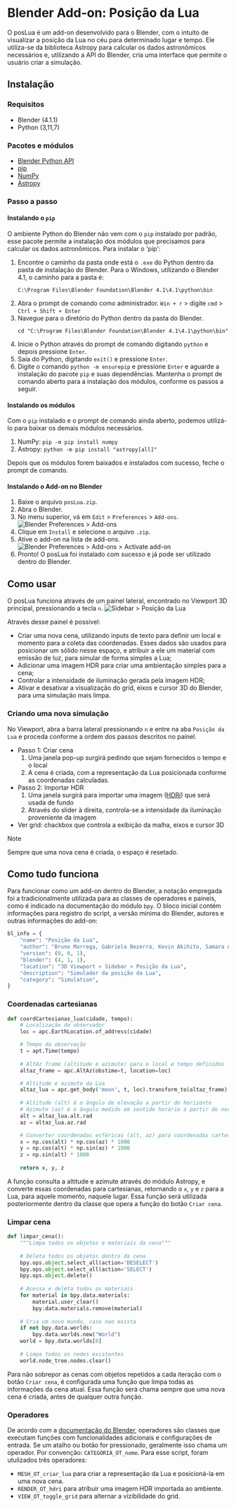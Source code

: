 # Blender Add-on: Posição da Lua
O posLua é um add-on desenvolvido para o Blender, com o intuito de visualizar a posição da Lua no céu para determinado lugar e tempo. Ele utiliza-se da biblioteca Astropy para calcular os dados astronômicos necessários e, utilizando a API do Blender, cria uma interface que permite o usuário criar a simulação.

## Instalação
### Requisitos
- Blender (4.1.1)
- Python (3,11,7)

### Pacotes e módulos
- [Blender Python API](https://docs.blender.org/api/current/index.html)
- [pip](https://pypi.org/project/pip/)
- [NumPy](https://numpy.org/)
- [Astropy](https://www.astropy.org/)

### Passo a passo
#### Instalando o `pip`
O ambiente Python do Blender não vem com o `pip` instalado por padrão, esse pacote permite a instalação dos módulos que precisamos para calcular os dados astronômicos.
Para instalar o 'pip':
  1. Encontre o caminho da pasta onde está o `.exe` do Python dentro da pasta de instalação do Blender.
     Para o Windows, utilizando o Blender 4.1, o caminho para a pasta é:
     ```
     C:\Program Files\Blender Foundation\Blender 4.1\4.1\python\bin
     ```
  2. Abra o prompt de comando como administrador.
     `Win + r` > digite `cmd` > `Ctrl + Shift + Enter`
  3. Navegue para o diretório do Python dentro da pasta do Blender.
     ```
     cd "C:\Program Files\Blender Foundation\Blender 4.1\4.1\python\bin"
     ```
  4. Inicie o Python através do prompt de comando digitando `python` e depois pressione `Enter`.
  5. Saia do Python, digitando `exit()` e pressione `Enter`.
  6. Digite o comando `python -m ensurepip` e pressione `Enter` e aguarde a instalação do pacote `pip` e suas dependências.
     Mantenha o prompt de comando aberto para a instalação dos módulos, conforme os passos a seguir.

#### Instalando os módulos
  Com o `pip` instalado e o prompt de comando ainda aberto, podemos utilizá-lo para baixar os demais módulos necessários.
  1. NumPy: `pip -m pip install numpy`
  2. Astropy: `python -m pip install "astropy[all]"`
 
  Depois que os módulos forem baixados e instalados com sucesso, feche o prompt de comando.

#### Instalando o Add-on no Blender
  1. Baixe o arquivo `posLua.zip`.
  2. Abra o Blender.
  3. No menu superior, vá em `Edit` > `Preferences` > `Add-ons`.
     ![Blender Preferences > Add-ons](https://github.com/brunomarrega-usp/posicao-da-lua-blender/assets/165938265/05e6961d-a743-4a2c-b6f5-7de788886ddd)
  4. Clique em `Install` e selecione o arquivo `.zip`.
  5. Ative o add-on na lista de add-ons.
     ![Blender Preferences > Add-ons > Activate add-on](https://github.com/brunomarrega-usp/posicao-da-lua-blender/assets/165938265/f8057b0f-68c3-4e88-af73-04e9fa5050ed) 
  6. Pronto! O posLua foi instalado com sucesso e já pode ser utilizado dentro do Blender.
 
## Como usar
O posLua funciona através de um painel lateral, encontrado no Viewport 3D principal, pressionando a tecla `n`.
![Sidebar > Posição da Lua](https://github.com/brunomarrega-usp/posicao-da-lua-blender/assets/165938265/96aec90d-db8d-4f2d-97db-40a174f82c5f)

Através desse painel é possível:
- Criar uma nova cena, utilizando inputs de texto para definir um local e momento para a coleta das coordenadas. Esses dados são usados para posicionar um sólido nesse espaço, e atribuir a ele um material com emissão de luz, para simular de forma simples a Lua;
- Adicionar uma imagem HDR para criar uma ambientação simples para a cena;
- Controlar a intensidade de iluminação gerada pela imagem HDR;
- Ativar e desativar a visualização do grid, eixos e cursor 3D do Blender, para uma simulação mais limpa.

### Criando uma nova simulação
No Viewport, abra a barra lateral pressionando `n` e entre na aba `Posição da Lua` e proceda conforme a ordem dos passos descritos no painel.
- Passo 1: Criar cena
  1. Uma janela pop-up surgirá pedindo que sejam fornecidos o tempo e o local
  2. A cena é criada, com a representação da Lua posicionada conforme as coordenadas calculadas.
- Passo 2: Importar HDR
  1. Uma janela surgirá para importar uma imagem ([HDRi](https://christianezhao.medium.com/everything-you-need-to-know-about-an-hdr-panorama-image-ee5953073b6a)) que será usada de fundo
  2. Através do slider à direita, controla-se a intensidade da iluminação proveniente da imagem
- Ver grid: chackbox que controla a exibição da malha, eixos e cursor 3D

> [!NOTE]
> Sempre que uma nova cena é criada, o espaço é resetado.

## Como tudo funciona
Para funcionar como um add-on dentro do Blender, a notação empregada foi a tradicionalmente utilizada para as classes de operadores e paineis, como é indicado na documentação do módulo `bpy`. O bloco inicial contém informações para registro do script, a versão mínima do Blender, autores e outras informações do add-on:
```python
bl_info = {
    "name": "Posição da Lua",
    "author": "Bruno Marrega, Gabriela Bezerra, Kevin Akihito, Samara Amorin",
    "version": (0, 0, 1),
    "blender": (4, 1, 1),
    "location": "3D Viewport > Sidebar > Posição da Lua",
    "description": "Simulador da posição da Lua",
    "category": "Simulation",
}
```
### Coordenadas cartesianas
```python
def coordCartesianas_lua(cidade, tempo):
    # Localização do observador
    loc = apc.EarthLocation.of_address(cidade)

    # Tempo da observação
    t = apt.Time(tempo)
              
    # AltAz frame (altitude e azimute) para o local e tempo definidos
    altaz_frame = apc.AltAz(obstime=t, location=loc)

    # Altitude e azimute da Lua
    altaz_lua = apc.get_body('moon', t, loc).transform_to(altaz_frame)
              
    # Altitude (alt) é o ângulo de elevação a partir do horizonte
    # Azimute (az) é o ângulo medido em sentido horário a partir do norte
    alt = altaz_lua.alt.rad
    az = altaz_lua.az.rad

    # Converter coordenadas esféricas (alt, az) para coordenadas cartesianas (x, y, z)
    x = np.cos(alt) * np.cos(az) * 1000
    y = np.cos(alt) * np.sin(az) * 1000
    z = np.sin(alt) * 1000
         
    return x, y, z
```
A função consulta a altitude e azimute através do módulo Astropy, e converte essas coordenadas para cartesianas, retornando o `x`, `y` e `z` para a Lua, para aquele momento, naquele lugar. Essa função será utilizada posteriormente dentro da classe que opera a função do botão `Criar cena`.

### Limpar cena
```python
def limpar_cena():
    """Limpa todos os objetos e materiais da cena"""
    
    # Deleta todos os objetos dentro da cena
    bpy.ops.object.select_all(action='DESELECT')
    bpy.ops.object.select_all(action='SELECT')
    bpy.ops.object.delete()
    
    # Acessa e deleta todos os materiais
    for material in bpy.data.materials:
        material.user_clear()
        bpy.data.materials.remove(material)
    
    # Cria um novo mundo, caso nao exista
    if not bpy.data.worlds:
        bpy.data.worlds.new("World")
    world = bpy.data.worlds[0]
        
    # Limpa todos os nodes existentes
    world.node_tree.nodes.clear()
```
Para não sobrepor as cenas com objetos repetidos a cada iteração com o botão `Criar cena`, é configurada uma função que limpa todas as informações da cena atual. Essa função será chama sempre que uma nova cena é criada, antes de qualquer outra função.

### Operadores
De acordo com a [documentação do Blender]([https://developer.blender.org/docs/](https://developer.blender.org/docs/features/interface/operators/)), operadores são classes que executam funções com funcionalidades adicionais e configurações de entrada. Se um atalho ou botão for pressionado, geralmente isso chama um operador. Por convenção: `CATEGORIA_OT_nome`.
Para esse script, foram utulizados três operadores:
- `MESH_OT_criar_lua` para criar a representação da Lua e posicioná-la em uma nova cena.
- `RENDER_OT_hdri` para atribuir uma imagem HDR importada ao ambiente.
- `VIEW_OT_toggle_grid` para alternar a vizibilidade do grid.





